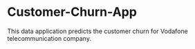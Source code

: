 # Customer-Churn-App
This data application predicts the customer churn for Vodafone telecommunication company.
